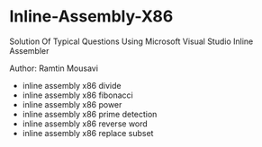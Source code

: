 # Inline-Assembly-X86

Solution Of Typical Questions Using Microsoft Visual Studio Inline Assembler

Author: Ramtin Mousavi

- inline assembly x86 divide
- inline assembly x86 fibonacci
- inline assembly x86 power
- inline assembly x86 prime detection
- inline assembly x86 reverse word
- inline assembly x86 replace subset
